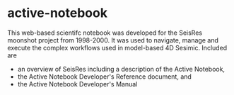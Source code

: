 # active-notebook
This web-based scientifc notebook was developed for the SeisRes moonshot project from 1998-2000. 
It was used to navigate, manage and execute the complex workflows used in model-based 4D Sesimic.
Included are
* an overview of SeisRes including a description of the Active Notebook, 
* the Active Notebook Developer's Reference document, and
* the Active Notebook Developer's Manual
